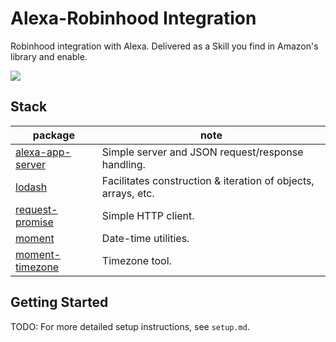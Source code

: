 # Alexa-Robinhood Integration

Robinhood integration with Alexa. Delivered as a Skill you find in Amazon's library and enable.

![](https://cdn.glitch.com/741725f7-bb0e-4c48-b840-0f74a94fc769%2Frobinhood-512.jpg?1498014443514)

## Stack
package | note
--- | ---
[alexa-app-server](https://github.com/bignerdranch/alexa-airportinfo) | Simple server and JSON request/response handling.
[lodash](https://github.com/lodash/lodash) | Facilitates construction & iteration of objects, arrays, etc.
[request-promise](https://github.com/request/request-promise) | Simple HTTP client.
[moment](https://github.com/moment/moment) | Date-time utilities.
[moment-timezone](https://github.com/moment/moment-timezone) | Timezone tool.

## Getting Started
TODO: For more detailed setup instructions, see `setup.md`.